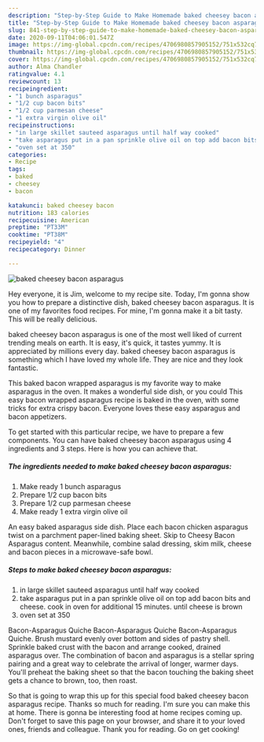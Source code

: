 ```yaml
---
description: "Step-by-Step Guide to Make Homemade baked cheesey bacon asparagus"
title: "Step-by-Step Guide to Make Homemade baked cheesey bacon asparagus"
slug: 841-step-by-step-guide-to-make-homemade-baked-cheesey-bacon-asparagus
date: 2020-09-11T04:06:01.547Z
image: https://img-global.cpcdn.com/recipes/4706980857905152/751x532cq70/baked-cheesey-bacon-asparagus-recipe-main-photo.jpg
thumbnail: https://img-global.cpcdn.com/recipes/4706980857905152/751x532cq70/baked-cheesey-bacon-asparagus-recipe-main-photo.jpg
cover: https://img-global.cpcdn.com/recipes/4706980857905152/751x532cq70/baked-cheesey-bacon-asparagus-recipe-main-photo.jpg
author: Alma Chandler
ratingvalue: 4.1
reviewcount: 13
recipeingredient:
- "1 bunch asparagus"
- "1/2 cup bacon bits"
- "1/2 cup parmesan cheese"
- "1 extra virgin olive oil"
recipeinstructions:
- "in large skillet sauteed asparagus until half way cooked"
- "take asparagus put in a pan sprinkle olive oil on top add bacon bits and cheese. cook in oven for additional 15 minutes. until cheese is brown"
- "oven set at 350"
categories:
- Recipe
tags:
- baked
- cheesey
- bacon

katakunci: baked cheesey bacon 
nutrition: 183 calories
recipecuisine: American
preptime: "PT33M"
cooktime: "PT38M"
recipeyield: "4"
recipecategory: Dinner

---
```



![baked cheesey bacon asparagus](https://img-global.cpcdn.com/recipes/4706980857905152/751x532cq70/baked-cheesey-bacon-asparagus-recipe-main-photo.jpg)

Hey everyone, it is Jim, welcome to my recipe site. Today, I'm gonna show you how to prepare a distinctive dish, baked cheesey bacon asparagus. It is one of my favorites food recipes. For mine, I'm gonna make it a bit tasty. This will be really delicious.

baked cheesey bacon asparagus is one of the most well liked of current trending meals on earth. It is easy, it's quick, it tastes yummy. It is appreciated by millions every day. baked cheesey bacon asparagus is something which I have loved my whole life. They are nice and they look fantastic.

This baked bacon wrapped asparagus is my favorite way to make asparagus in the oven. It makes a wonderful side dish, or you could This easy bacon wrapped asparagus recipe is baked in the oven, with some tricks for extra crispy bacon. Everyone loves these easy asparagus and bacon appetizers.


To get started with this particular recipe, we have to prepare a few components. You can have baked cheesey bacon asparagus using 4 ingredients and 3 steps. Here is how you can achieve that.

<!--inarticleads1-->

##### The ingredients needed to make baked cheesey bacon asparagus:

1. Make ready 1 bunch asparagus
1. Prepare 1/2 cup bacon bits
1. Prepare 1/2 cup parmesan cheese
1. Make ready 1 extra virgin olive oil


An easy baked asparagus side dish. Place each bacon chicken asparagus twist on a parchment paper-lined baking sheet. Skip to Cheesy Bacon Asparagus content. Meanwhile, combine salad dressing, skim milk, cheese and bacon pieces in a microwave-safe bowl. 

<!--inarticleads2-->

##### Steps to make baked cheesey bacon asparagus:

1. in large skillet sauteed asparagus until half way cooked
1. take asparagus put in a pan sprinkle olive oil on top add bacon bits and cheese. cook in oven for additional 15 minutes. until cheese is brown
1. oven set at 350


Bacon-Asparagus Quiche Bacon-Asparagus Quiche Bacon-Asparagus Quiche. Brush mustard evenly over bottom and sides of pastry shell. Sprinkle baked crust with the bacon and arrange cooked, drained asparagus over. The combination of bacon and asparagus is a stellar spring pairing and a great way to celebrate the arrival of longer, warmer days. You&#39;ll preheat the baking sheet so that the bacon touching the baking sheet gets a chance to brown, too, then roast. 

So that is going to wrap this up for this special food baked cheesey bacon asparagus recipe. Thanks so much for reading. I'm sure you can make this at home. There is gonna be interesting food at home recipes coming up. Don't forget to save this page on your browser, and share it to your loved ones, friends and colleague. Thank you for reading. Go on get cooking!
